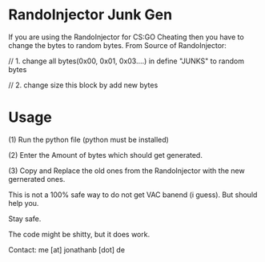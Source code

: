 # RandoInjector Junk Gen
If you are using the RandoInjector for CS:GO Cheating then you have to change the bytes to random bytes.
From Source of RandoInjector:

// 1. change all bytes(0x00, 0x01, 0x03....) in define "JUNKS" to random bytes

// 2. change size this block by add new bytes
# Usage
(1) Run the python file (python must be installed)

(2) Enter the Amount of bytes which should get generated.

(3) Copy and Replace the old ones from the RandoInjector with the new gernerated ones.


This is not a 100% safe way to do not get VAC banend (i guess). But should help you.

Stay safe.


The code might be shitty, but it does work.

Contact: me [at] jonathanb [dot] de
